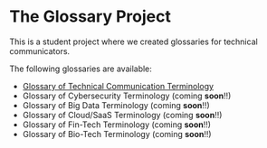 # The Glossary Project

This is a student project where we created glossaries for technical communicators. 

The following glossaries are available:
* [Glossary of Technical Communication Terminology](TC/README.md)
* Glossary of Cybersecurity Terminology (coming **soon**!!)
* Glossary of Big Data Terminology (coming **soon**!!)
* Glossary of Cloud/SaaS Terminology (coming **soon**!!)
* Glossary of Fin-Tech Terminology (coming **soon**!!)
* Glossary of Bio-Tech Terminology (coming **soon**!!)
